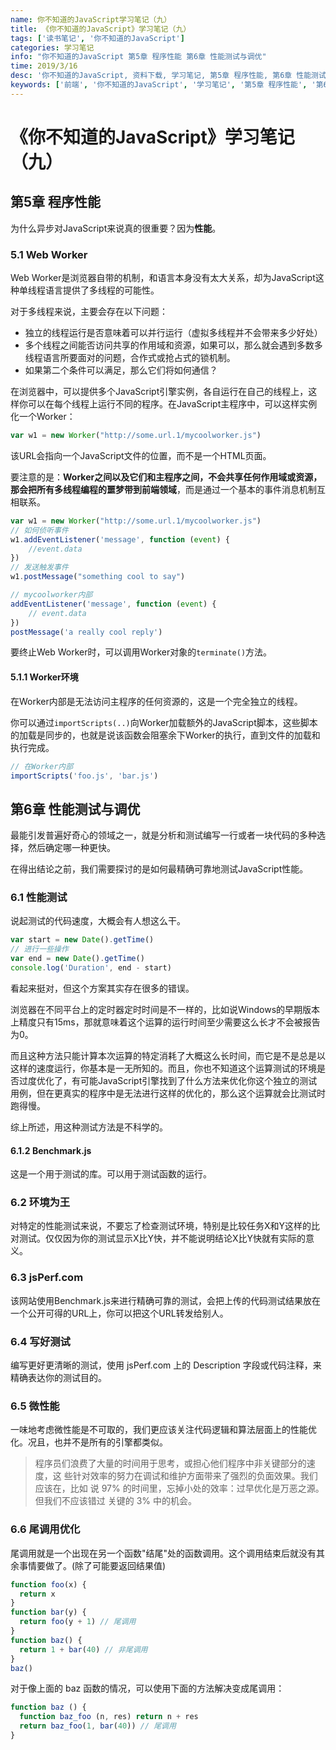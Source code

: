 ```yaml
---
name: 你不知道的JavaScript学习笔记（九）
title: 《你不知道的JavaScript》学习笔记（九）
tags: ['读书笔记', '你不知道的JavaScript']
categories: 学习笔记
info: "你不知道的JavaScript 第5章 程序性能 第6章 性能测试与调优"
time: 2019/3/16
desc: '你不知道的JavaScript, 资料下载, 学习笔记, 第5章 程序性能, 第6章 性能测试与调优'
keywords: ['前端', '你不知道的JavaScript', '学习笔记', '第5章 程序性能', '第6章 性能测试与调优']
---
```


# 《你不知道的JavaScript》学习笔记（九）

## 第5章 程序性能

为什么异步对JavaScript来说真的很重要？因为**性能**。

### 5.1 Web Worker

Web Worker是浏览器自带的机制，和语言本身没有太大关系，却为JavaScript这种单线程语言提供了多线程的可能性。

对于多线程来说，主要会存在以下问题：

- 独立的线程运行是否意味着可以并行运行（虚拟多线程并不会带来多少好处）
- 多个线程之间能否访问共享的作用域和资源，如果可以，那么就会遇到多数多线程语言所要面对的问题，合作式或抢占式的锁机制。
- 如果第二个条件可以满足，那么它们将如何通信？

在浏览器中，可以提供多个JavaScript引擎实例，各自运行在自己的线程上，这样你可以在每个线程上运行不同的程序。在JavaScript主程序中，可以这样实例化一个Worker：

```javascript
var w1 = new Worker("http://some.url.1/mycoolworker.js")
```

该URL会指向一个JavaScript文件的位置，而不是一个HTML页面。

要注意的是：**Worker之间以及它们和主程序之间，不会共享任何作用域或资源，那会把所有多线程编程的噩梦带到前端领域**，而是通过一个基本的事件消息机制互相联系。

```javascript
var w1 = new Worker("http://some.url.1/mycoolworker.js")
// 如何侦听事件
w1.addEventListener('message', function (event) {
    //event.data
})
// 发送触发事件
w1.postMessage("something cool to say")

// mycoolworker内部
addEventListener('message', function (event) {
    // event.data
})
postMessage('a really cool reply')
```

要终止Web Worker时，可以调用Worker对象的`terminate()`方法。

#### 5.1.1 Worker环境

在Worker内部是无法访问主程序的任何资源的，这是一个完全独立的线程。

你可以通过`importScripts(..)`向Worker加载额外的JavaScript脚本，这些脚本的加载是同步的，也就是说该函数会阻塞余下Worker的执行，直到文件的加载和执行完成。

```javascript
// 在Worker内部
importScripts('foo.js', 'bar.js')
```

## 第6章 性能测试与调优

最能引发普遍好奇心的领域之一，就是分析和测试编写一行或者一块代码的多种选择，然后确定哪一种更快。

在得出结论之前，我们需要探讨的是如何最精确可靠地测试JavaScript性能。

### 6.1 性能测试

说起测试的代码速度，大概会有人想这么干。

```javascript
var start = new Date().getTime()
// 进行一些操作
var end = new Date().getTime()
console.log('Duration', end - start)
```

看起来挺对，但这个方案其实存在很多的错误。

浏览器在不同平台上的定时器定时时间是不一样的，比如说Windows的早期版本上精度只有15ms，那就意味着这个运算的运行时间至少需要这么长才不会被报告为0。

而且这种方法只能计算本次运算的特定消耗了大概这么长时间，而它是不是总是以这样的速度运行，你基本是一无所知的。而且，你也不知道这个运算测试的环境是否过度优化了，有可能JavaScript引擎找到了什么方法来优化你这个独立的测试用例，但在更真实的程序中是无法进行这样的优化的，那么这个运算就会比测试时跑得慢。

综上所述，用这种测试方法是不科学的。

#### 6.1.2 Benchmark.js

这是一个用于测试的库。可以用于测试函数的运行。

### 6.2 环境为王

对特定的性能测试来说，不要忘了检查测试环境，特别是比较任务X和Y这样的比对测试。仅仅因为你的测试显示X比Y快，并不能说明结论X比Y快就有实际的意义。

### 6.3 jsPerf.com

该网站使用Benchmark.js来进行精确可靠的测试，会把上传的代码测试结果放在一个公开可得的URL上，你可以把这个URL转发给别人。

### 6.4 写好测试

编写更好更清晰的测试，使用 jsPerf.com 上的 Description 字段或代码注释，来精确表达你的测试目的。

### 6.5 微性能

一味地考虑微性能是不可取的，我们更应该关注代码逻辑和算法层面上的性能优化。况且，也并不是所有的引擎都类似。

> 程序员们浪费了大量的时间用于思考，或担心他们程序中非关键部分的速度，这 些针对效率的努力在调试和维护方面带来了强烈的负面效果。我们应该在，比如 说 97% 的时间里，忘掉小处的效率：过早优化是万恶之源。但我们不应该错过 关键的 3% 中的机会。 

### 6.6 尾调用优化

尾调用就是一个出现在另一个函数"结尾"处的函数调用。这个调用结束后就没有其余事情要做了。(除了可能要返回结果值)

```javascript
function foo(x) {
  return x
}
function bar(y) {
  return foo(y + 1) // 尾调用
}
function baz() {
  return 1 + bar(40) // 非尾调用
}
baz()
```

对于像上面的 baz 函数的情况，可以使用下面的方法解决变成尾调用：

```javascript
function baz () {
  function baz_foo (n, res) return n + res
  return baz_foo(1, bar(40)) // 尾调用
}
```
